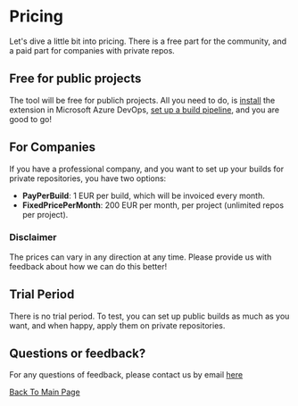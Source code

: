 # Pricing
Let's dive a little bit into pricing. There is a free part for the community, and a paid part for companies with private repos.

## Free for public projects
The tool will be free for publich projects.  All you need to do, is [install](/Documentation/installation.md) the extension in Microsoft Azure DevOps, [set up a build pipeline](/Documentation/SettingUpYourFirstBuild.md), and you are good to go!

## For Companies
If you have a professional company, and you want to set up your builds for private repositories, you have two options:
- **PayPerBuild**: 1 EUR per build, which will be invoiced every month.
- **FixedPricePerMonth**: 200 EUR per month, per project (unlimited repos per project).  

### Disclaimer
The prices can vary in any direction at any time.  Please provide us with feedback about how we can do this better!

## Trial Period
There is no trial period.  To test, you can set up public builds as much as you want, and when happy, apply them on private repositories.  

## Questions or feedback?
For any questions of feedback, please contact us by email [here](mailto:admin@hodor.be)

[Back To Main Page](../README.md)